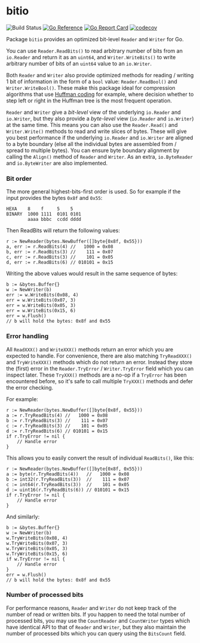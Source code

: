 # bitio

![Build Status](https://github.com/icza/bitio/actions/workflows/go.yml/badge.svg)
[![Go Reference](https://pkg.go.dev/badge/github.com/icza/bitio.svg)](https://pkg.go.dev/github.com/icza/bitio)
[![Go Report Card](https://goreportcard.com/badge/github.com/icza/bitio)](https://goreportcard.com/report/github.com/icza/bitio)
[![codecov](https://codecov.io/gh/icza/bitio/branch/master/graph/badge.svg)](https://codecov.io/gh/icza/bitio)

Package `bitio` provides an optimized bit-level `Reader` and `Writer` for Go.

You can use `Reader.ReadBits()` to read arbitrary number of bits from an `io.Reader` and return it as an `uint64`,
and `Writer.WriteBits()` to write arbitrary number of bits of an `uint64` value to an `io.Writer`.

Both `Reader` and `Writer` also provide optimized methods for reading / writing
1 bit of information in the form of a `bool` value: `Reader.ReadBool()` and `Writer.WriteBool()`.
These make this package ideal for compression algorithms that use [Huffman coding](https://en.wikipedia.org/wiki/Huffman_coding) for example,
where decision whether to step left or right in the Huffman tree is the most frequent operation.

`Reader` and `Writer` give a _bit-level_ view  of the underlying `io.Reader` and `io.Writer`, but they also
provide a _byte-level_ view (`io.Reader` and `io.Writer`) at the same time. This means you can also use
the `Reader.Read()` and `Writer.Write()` methods to read and write slices of bytes. These will give
you best performance if the underlying `io.Reader` and `io.Writer` are aligned to a byte boundary
(else all the individual bytes are assembled from / spread to multiple bytes). You can ensure
byte boundary alignment by calling the `Align()` method of `Reader` and `Writer`. As an extra,
`io.ByteReader` and `io.ByteWriter` are also implemented.

### Bit order

The more general highest-bits-first order is used. So for example if the input provides the bytes `0x8f` and `0x55`:

    HEXA    8    f     5    5
    BINARY  1000 1111  0101 0101
            aaaa bbbc  ccdd dddd

Then ReadBits will return the following values:
```golang
r := NewReader(bytes.NewBuffer([]byte{0x8f, 0x55}))
a, err := r.ReadBits(4) //   1000 = 0x08
b, err := r.ReadBits(3) //    111 = 0x07
c, err := r.ReadBits(3) //    101 = 0x05
d, err := r.ReadBits(6) // 010101 = 0x15
```

Writing the above values would result in the same sequence of bytes:
```golang
b := &bytes.Buffer{}
w := NewWriter(b)
err := w.WriteBits(0x08, 4)
err = w.WriteBits(0x07, 3)
err = w.WriteBits(0x05, 3)
err = w.WriteBits(0x15, 6)
err = w.Flush()
// b will hold the bytes: 0x8f and 0x55
```
### Error handling

All `ReadXXX()` and `WriteXXX()` methods return an error which you are expected to handle.
For convenience, there are also matching `TryReadXXX()` and `TryWriteXXX()` methods
which do not return an error. Instead they store the (first) error in the
`Reader.TryError` / `Writer.TryError` field which you can inspect later.
These `TryXXX()` methods are a no-op if a `TryError` has been encountered before,
so it's safe to call multiple `TryXXX()` methods and defer the error checking.

For example:
```golang
r := NewReader(bytes.NewBuffer([]byte{0x8f, 0x55}))
a := r.TryReadBits(4) //   1000 = 0x08
b := r.TryReadBits(3) //    111 = 0x07
c := r.TryReadBits(3) //    101 = 0x05
d := r.TryReadBits(6) // 010101 = 0x15
if r.TryError != nil {
    // Handle error
}
```
This allows you to easily convert the result of individual `ReadBits()`, like this:
```golang
r := NewReader(bytes.NewBuffer([]byte{0x8f, 0x55}))
a := byte(r.TryReadBits(4))   //   1000 = 0x08
b := int32(r.TryReadBits(3))  //    111 = 0x07
c := int64(r.TryReadBits(3))  //    101 = 0x05
d := uint16(r.TryReadBits(6)) // 010101 = 0x15
if r.TryError != nil {
    // Handle error
}
```
And similarly:
```golang
b := &bytes.Buffer{}
w := NewWriter(b)
w.TryWriteBits(0x08, 4)
w.TryWriteBits(0x07, 3)
w.TryWriteBits(0x05, 3)
w.TryWriteBits(0x15, 6)
if w.TryError != nil {
    // Handle error
}
err = w.Flush()
// b will hold the bytes: 0x8f and 0x55
```
### Number of processed bits

For performance reasons, `Reader` and `Writer` do not keep track of the number of read or written bits.
If you happen to need the total number of processed bits, you may use the `CountReader` and `CountWriter` types
which have identical API to that of `Reader` and `Writer`, but they also maintain the number of processed bits
which you can query using the `BitsCount` field.
